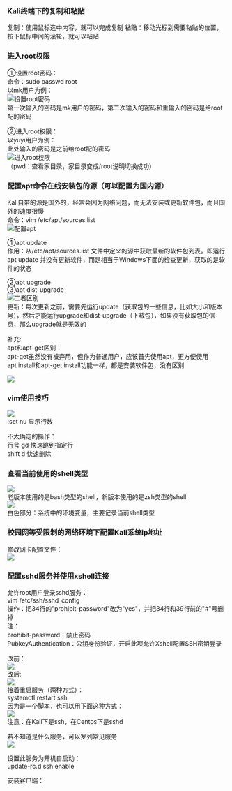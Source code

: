 ### Kali终端下的复制和粘贴

复制：使用鼠标选中内容，就可以完成复制
粘贴：移动光标到需要粘贴的位置，按下鼠标中间的滚轮，就可以粘贴

### 进入root权限

①设置root密码：  
命令：sudo passwd root  
以mk用户为例：  
![设置root密码](https://s2.loli.net/2022/03/29/zuYHqARpkdBKNMI.png)  
第一次输入的密码是mk用户的密码，第二次输入的密码和重输入的密码是给root配的密码

②进入root权限：  
以yuyi用户为例：  
此处输入的密码是之前给root配的密码  
![进入root权限](https://s2.loli.net/2022/03/29/rnUPZpKJbQkLzaB.png)  
（pwd：查看家目录，家目录变成/root说明切换成功）

### 配置apt命令在线安装包的源（可以配置为国内源）  

Kali自带的源是国外的，经常会因为网络问题，而无法安装或更新软件包，而且国外的速度很慢  
命令：vim /etc/apt/sources.list  
![配置apt](https://s2.loli.net/2022/03/29/tPzn4ByKDQxYMC8.png)

①apt update  
作用：从/etc/apt/sources.list 文件中定义的源中获取最新的软件包列表。即运行apt update 并没有更新软件，而是相当于Windows下面的检查更新，获取的是软件的状态

②apt upgrade  
③apt dist-upgrade  
![二者区别](https://s2.loli.net/2022/03/29/y5mdGKw2FJH3QtA.png)  
更新：每次更新之前，需要先运行update（获取包的一些信息，比如大小和版本号），然后才能运行upgrade和dist-upgrade（下载包），如果没有获取包的信息，那么upgrade就是无效的  

补充:  
apt和apt-get区别：  
apt-get虽然没有被弃用，但作为普通用户，应该首先使用apt，更方便使用  
apt install和apt-get install功能一样，都是安装软件包，没有区别  

![](https://s2.loli.net/2022/03/29/9lWGCSzINx8F4kK.png)  

### vim使用技巧

![](https://s2.loli.net/2022/03/29/4rRb6wTgqPJk3ln.png)  
:set nu   显示行数  
 
 不太确定的操作：  
 行号 gd    快速跳到指定行  
 shift d    快速删除  
 
 ### 查看当前使用的shell类型
 
 
 ![](https://s2.loli.net/2022/03/29/nKZfaqxO9V1QRHm.png)  
 老版本使用的是bash类型的shell，新版本使用的是zsh类型的shell  
 ![](https://s2.loli.net/2022/03/29/YpiuxagREOXnStq.png)  
 白色部分：系统中的环境变量，主要记录当前shell类型  
 
 ### 校园网等受限制的网络环境下配置Kali系统ip地址
 
 修改网卡配置文件：  
 ![](https://s2.loli.net/2022/03/29/G9gkqLDzCPeSj1U.png)  
 
 ### 配置sshd服务并使用xshell连接
 
 允许root用户登录sshd服务：  
 vim /etc/ssh/sshd_config    
 操作：把34行的"prohibit-password"改为"yes"，并把34行和39行前的"#"号删掉  
 注：  
 prohibit-password：禁止密码  
 PubkeyAuthentication：公钥身份验证，开启此项允许Xshell配置SSH密钥登录  
 
 改前：  
 ![](https://s2.loli.net/2022/03/29/P6RKu3YgqUTMspz.png)  
 改后:   
 ![](https://s2.loli.net/2022/03/29/l17daQTpZ4Mmek8.png)  
 接着重启服务（两种方式）：  
 systemctl restart ssh  
 因为是一个脚本，也可以用下面这种方式：  
 ![](https://s2.loli.net/2022/03/29/ztTNZr86UEixHPL.png)  
 注意：在Kali下是ssh，在Centos下是sshd  
 
 若不知道是什么服务，可以罗列常见服务  
 ![](https://s2.loli.net/2022/03/29/PZtpKeyaJfxTGIM.png)  
 
 设置此服务为开机自启动：  
 update-rc.d ssh enable  
 
 安装客户端：  
 
 
       

